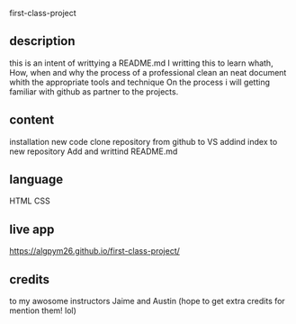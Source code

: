 first-class-project

## description

this is an intent of writtying a README.md I writting this to learn whath, How, when and why the process of a professional
clean an neat document whith the appropriate tools and technique
On the process i will getting familiar with github as partner to the projects.

## content

installation new code
clone repository from github to VS
addind index to new repository
Add and writtind README.md

## language

HTML CSS

## live app

https://algpym26.github.io/first-class-project/

## credits

to my awosome instructors Jaime and Austin
(hope to get extra credits for mention them! lol)
